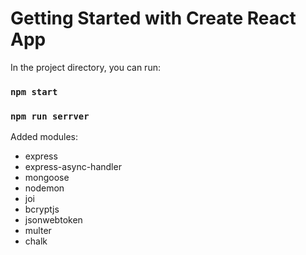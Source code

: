 # Getting Started with Create React App

In the project directory, you can run:

### `npm start`

### `npm run serrver`

Added modules:

- express
- express-async-handler
- mongoose
- nodemon
- joi
- bcryptjs
- jsonwebtoken
- multer
- chalk
